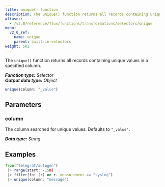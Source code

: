 ```yaml
---
title: unique() function
description: The unique() function returns all records containing unique values in a specified column.
aliases:
  - /v2.0/reference/flux/functions/transformations/selectors/unique
menu:
  v2_0_ref:
    name: unique
    parent: built-in-selectors
weight: 501
---
```


The `unique()` function returns all records containing unique values in a specified column.

_**Function type:** Selector_  
_**Output data type:** Object_

```js
unique(column: "_value")
```

## Parameters

### column
The column searched for unique values.
Defaults to `"_value"`.

_**Data type:** String_

## Examples
```js
from("telegraf/autogen")
 |> range(start: -15m)
 |> filter(fn: (r) => r._measurement == "syslog")
 |> unique(column: "message")
```
